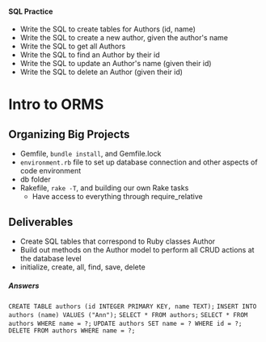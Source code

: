 #### SQL Practice
- Write the SQL to create tables for Authors (id, name)
- Write the SQL to create a new author, given the author's name
- Write the SQL to get all Authors
- Write the SQL to find an Author by their id
- Write the SQL to update an Author's name (given their id)
- Write the SQL to delete an Author (given their id)




















# Intro to ORMS

## Organizing Big Projects
- Gemfile, `bundle install`, and Gemfile.lock
- `environment.rb` file to set up database connection and other aspects of code environment
- db folder
- Rakefile, `rake -T`, and building our own Rake tasks
  - Have access to everything through require_relative

## Deliverables
- Create SQL tables that correspond to Ruby classes Author
- Build out methods on the Author model to perform all CRUD actions at the database level
- initialize, create, all, find, save, delete






















##### Answers
`CREATE TABLE authors (id INTEGER PRIMARY KEY, name TEXT);`
`INSERT INTO authors (name) VALUES ("Ann");`
`SELECT * FROM authors;`
`SELECT * FROM authors WHERE name = ?;`
`UPDATE authors SET name = ? WHERE id = ?;`
`DELETE FROM authors WHERE name = ?;`

#
